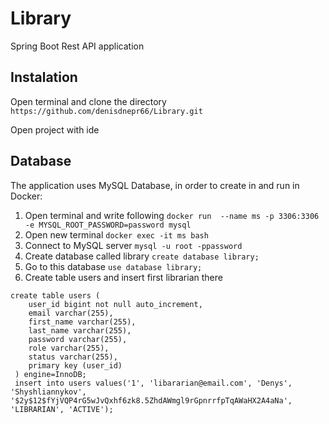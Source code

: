# Library
Spring Boot Rest API application 

## Instalation
Open terminal and clone the directory
```https://github.com/denisdnepr66/Library.git```

Open project with ide

## Database

The application uses MySQL Database, in order to create in and run in Docker:
1. Open terminal and write following
```docker run  --name ms -p 3306:3306 -e MYSQL_ROOT_PASSWORD=password mysql```
2. Open new terminal
```docker exec -it ms bash```
3. Connect to MySQL server
```mysql -u root -ppassword```
4. Create database called library
```create database library;```
5. Go to this database
```use database library;```
6. Create table users and insert first librarian there

```
create table users (
    user_id bigint not null auto_increment,
    email varchar(255),
    first_name varchar(255),
    last_name varchar(255),
    password varchar(255),
    role varchar(255),
    status varchar(255),
    primary key (user_id)
 ) engine=InnoDB;
 insert into users values('1', 'libararian@email.com', 'Denys', 'Shyshliannykov', '$2y$12$fYjVQP4rG5wJvQxhf6zk8.5ZhdAWmgl9rGpnrrfpTqAWaHX2A4aNa', 'LIBRARIAN', 'ACTIVE');
 ```

